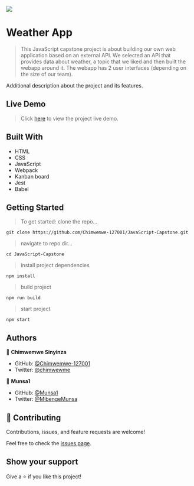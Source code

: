 ![](https://img.shields.io/badge/Microverse-blueviolet)

# Weather App

> This JavaScript capstone project is about building our own web application based on an external API. We selected an API that provides data about weather, a topic that we liked and then built the webapp around it. The webapp has 2 user interfaces (depending on the size of our team).

Additional description about the project and its features.

## Live Demo
> Click [here](https://eager-meitner-73b056.netlify.app/) to view the project live demo.

## Built With

- HTML
- CSS
- JavaScript
- Webpack
- Kanban board
- Jest
- Babel

## Getting Started
> To get started:
> clone the repo...

  `git clone https://github.com/Chimwemwe-127001/JavaScript-Capstone.git`

> navigate to repo dir...

  ```cd JavaScript-Capstone```

> install project dependencies

  ```npm install```

> build project

  ```npm run build```

> start project

  ```npm start```

## Authors

👤 **Chimwemwe Sinyinza**

- GitHub: [@Chimwemwe-127001](https://github.com/Chimwemwe-127001)
- Twitter: [@chimwewme](https://twitter.com/chimwewme)

👤 **Munsa1**

- GitHub: [@Munsa1](https://github.com/Munsa1)
- Twitter: [@MibengeMunsa](https://twitter.com/MibengeMunsa)

## 🤝 Contributing

Contributions, issues, and feature requests are welcome!

Feel free to check the [issues page](../../issues/).

## Show your support

Give a ⭐️ if you like this project!
